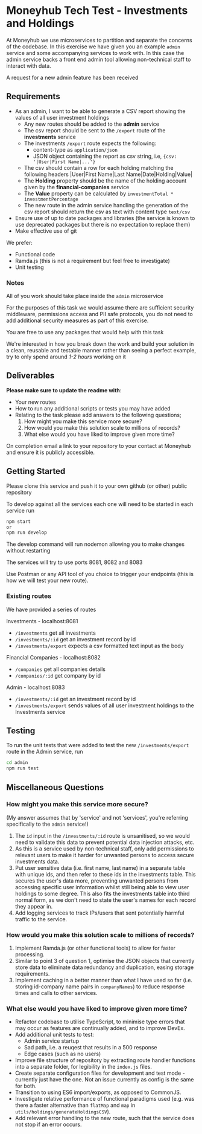 # Moneyhub Tech Test - Investments and Holdings

At Moneyhub we use microservices to partition and separate the concerns of the codebase. In this exercise we have given you an example `admin` service and some accompanying services to work with. In this case the admin service backs a front end admin tool allowing non-technical staff to interact with data.

A request for a new admin feature has been received

## Requirements

- As an admin, I want to be able to generate a CSV report showing the values of all user investment holdings
    - Any new routes should be added to the **admin** service
    - The csv report should be sent to the `/export` route of the **investments** service
    - The investments `/export` route expects the following:
        - content-type as `application/json`
        - JSON object containing the report as csv string, i.e, `{csv: '|User|First Name|...'}`
    - The csv should contain a row for each holding matching the following headers
    |User|First Name|Last Name|Date|Holding|Value|
    - The **Holding** property should be the name of the holding account given by the **financial-companies** service
    - The **Value** property can be calculated by `investmentTotal * investmentPercentage`
    - The new route in the admin service handling the generation of the csv report should return the csv as text with content type `text/csv`
- Ensure use of up to date packages and libraries (the service is known to use deprecated packages but there is no expectation to replace them)
- Make effective use of git

We prefer:
- Functional code
- Ramda.js (this is not a requirement but feel free to investigate)
- Unit testing

### Notes
All of you work should take place inside the `admin` microservice

For the purposes of this task we would assume there are sufficient security middleware, permissions access and PII safe protocols, you do not need to add additional security measures as part of this exercise.

You are free to use any packages that would help with this task

We're interested in how you break down the work and build your solution in a clean, reusable and testable manner rather than seeing a perfect example, try to only spend around *1-2 hours* working on it

## Deliverables
**Please make sure to update the readme with**:

- Your new routes
- How to run any additional scripts or tests you may have added
- Relating to the task please add answers to the following questions;
    1. How might you make this service more secure?
    2. How would you make this solution scale to millions of records?
    3. What else would you have liked to improve given more time?


On completion email a link to your repository to your contact at Moneyhub and ensure it is publicly accessible.

## Getting Started

Please clone this service and push it to your own github (or other) public repository

To develop against all the services each one will need to be started in each service run

```bash
npm start
or
npm run develop
```

The develop command will run nodemon allowing you to make changes without restarting

The services will try to use ports 8081, 8082 and 8083

Use Postman or any API tool of you choice to trigger your endpoints (this is how we will test your new route).

### Existing routes
We have provided a series of routes

Investments - localhost:8081
- `/investments` get all investments
- `/investments/:id` get an investment record by id
- `/investments/export` expects a csv formatted text input as the body

Financial Companies - localhost:8082
- `/companies` get all companies details
- `/companies/:id` get company by id

Admin - localhost:8083
- `/investments/:id` get an investment record by id
- `/investments/export` sends values of all user investment holdings to the Investments service

## Testing

To run the unit tests that were added to test the new `/investments/export` route in the Admin service, run

```bash
cd admin
npm run test
```

## Miscellaneous Questions

### How might you make this service more secure?

(My answer assumes that by 'service' and not 'services', you're referring specifically to the `admin` service!)

1. The `id` input in the `/investments/:id` route is unsanitised, so we would need to validate this data to prevent potential data injection attacks, etc.
2. As this is a service used by non-technical staff, only add permissions to relevant users to make it harder for unwanted persons to access secure investments data.
3. Put user sensitive data (i.e. first name, last name) in a separate table with unique ids, and then refer to these ids in the investments table. This secures the user's data more, preventing unwanted persons from accessing specific user information whilst still being able to view user holdings to some degree. This also fits the investments table into third normal form, as we don't need to state the user's names for each record they appear in.
4. Add logging services to track IPs/users that sent potentially harmful traffic to the service.

### How would you make this solution scale to millions of records?

1. Implement Ramda.js (or other functional tools) to allow for faster processing.
2. Similar to point 3 of question 1, optimise the JSON objects that currently store data to eliminate data redundancy and duplication, easing storage requirements.
3. Implement caching in a better manner than what I have used so far (i.e. storing id-company name pairs in `companyNames`) to reduce response times and calls to other services.

### What else would you have liked to improve given more time?

- Refactor codebase to utilise TypeScript, to minimise type errors that may occur as features are continually added, and to improve DevEx.
- Add additional unit tests to test:
  - Admin service startup
  - Sad path, i.e. a reuqest that results in a 500 response
  - Edge cases (such as no users)
- Improve file structure of repository by extracting route handler functions into a separate folder, for legibility in the `index.js` files.
- Create separate configuration files for development and test mode - currently just have the one. Not an issue currently as config is the same for both.
- Transition to using ES6 import/exports, as opposed to CommonJS.
- Investigate relative performance of functional paradigms used (e.g. was there a faster alternative than `flatMap` and `map` in `utils/holdings/generateHoldingsCSV`).
- Add relevant error handling to the new route, such that the service does not stop if an error occurs.
